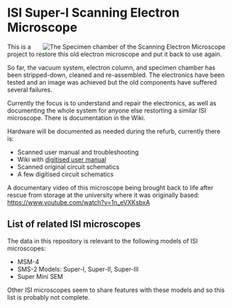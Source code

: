 # ISI Super-I Scanning Electron Microscope

<img align="right" src="https://github.com/user-attachments/assets/d402b069-334c-4cdd-84aa-dfaa97b3b684" alt="The Specimen chamber of the Scanning Electron Microscope">

This is a project to restore this old electron microscope and put it back to use again.

So far, the vacuum system, electron column, and specimen chamber has been stripped-down, cleaned and re-assembled. The electronics have been tested and an image was achieved but the old components have suffered several failures.

Currently the focus is to understand and repair the electronics, as well as documenting the whole system for anyone else restorting a similar ISI microscope. There is documentation in the Wiki.

Hardware will be documented as needed during the refurb, currently there is:
- Scanned user manual and troubleshooting
- Wiki with [digitised user manual](../../wiki/Original-Instruction-Manual)
- Scanned original circuit schematics
- A few digitised circuit schematics

A documentary video of this microscope being brought back to life after rescue from storage at the university where it was originally based: https://www.youtube.com/watch?v=1n_eVXKsbxA

## List of related ISI microscopes

The data in this repository is relevant to the following models of ISI microscopes:

- MSM-4
- SMS-2 Models: Super-I, Super-II, Super-III
- Super Mini SEM

Other ISI microscopes seem to share features with these models and so this list is probably not complete.